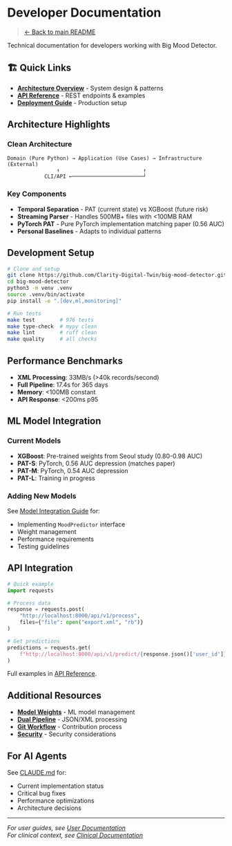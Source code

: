 # Developer Documentation

> [← Back to main README](../../README.md)

Technical documentation for developers working with Big Mood Detector.

## 🏗️ Quick Links

- **[Architecture Overview](ARCHITECTURE_OVERVIEW.md)** - System design & patterns
- **[API Reference](API_REFERENCE.md)** - REST endpoints & examples
- **[Deployment Guide](DEPLOYMENT_GUIDE.md)** - Production setup

## Architecture Highlights

### Clean Architecture
```
Domain (Pure Python) → Application (Use Cases) → Infrastructure (External)
                ↑                           ↑
            CLI/API ←───────────────────────┘
```

### Key Components
- **Temporal Separation** - PAT (current state) vs XGBoost (future risk)
- **Streaming Parser** - Handles 500MB+ files with <100MB RAM
- **PyTorch PAT** - Pure PyTorch implementation matching paper (0.56 AUC)
- **Personal Baselines** - Adapts to individual patterns

## Development Setup

```bash
# Clone and setup
git clone https://github.com/Clarity-Digital-Twin/big-mood-detector.git
cd big-mood-detector
python3 -m venv .venv
source .venv/bin/activate
pip install -e ".[dev,ml,monitoring]"

# Run tests
make test        # 976 tests
make type-check  # mypy clean
make lint        # ruff clean
make quality     # all checks
```

## Performance Benchmarks

- **XML Processing**: 33MB/s (>40k records/second)
- **Full Pipeline**: 17.4s for 365 days
- **Memory**: <100MB constant
- **API Response**: <200ms p95

## ML Model Integration

### Current Models
- **XGBoost**: Pre-trained weights from Seoul study (0.80-0.98 AUC)
- **PAT-S**: PyTorch, 0.56 AUC depression (matches paper)
- **PAT-M**: PyTorch, 0.54 AUC depression
- **PAT-L**: Training in progress

### Adding New Models
See [Model Integration Guide](model_integration_guide.md) for:
- Implementing `MoodPredictor` interface
- Weight management
- Performance requirements
- Testing guidelines

## API Integration

```python
# Quick example
import requests

# Process data
response = requests.post(
    "http://localhost:8000/api/v1/process",
    files={"file": open("export.xml", "rb")}
)

# Get predictions
predictions = requests.get(
    f"http://localhost:8000/api/v1/predict/{response.json()['user_id']}"
)
```

Full examples in [API Reference](API_REFERENCE.md).

## Additional Resources

- **[Model Weights](MODEL_WEIGHT_ARCHITECTURE.md)** - ML model management
- **[Dual Pipeline](DUAL_PIPELINE_ARCHITECTURE.md)** - JSON/XML processing
- **[Git Workflow](GIT_WORKFLOW.md)** - Contribution process
- **[Security](SECURITY.md)** - Security considerations

## For AI Agents

See [CLAUDE.md](../../CLAUDE.md) for:
- Current implementation status
- Critical bug fixes
- Performance optimizations
- Architecture decisions

---

*For user guides, see [User Documentation](../user/README.md)*  
*For clinical context, see [Clinical Documentation](../clinical/README.md)*